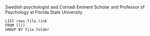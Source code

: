 Swedish psychologist and Conradi Eminent Scholar and Professor of Psychology at Florida State University

```dataview
LIST rows.file.link
FROM [[]]
GROUP BY file.folder
```
